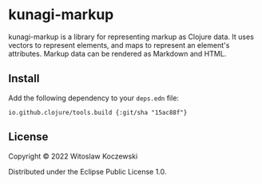 # kunagi-markup

kunagi-markup is a library for representing markup as Clojure data.
It uses vectors to represent elements, and maps to represent an element's attributes.
Markup data can be rendered as Markdown and HTML.

## Install

Add the following dependency to your `deps.edn` file:

    io.github.clojure/tools.build {:git/sha "15ac88f"}

## License

Copyright © 2022 Witoslaw Koczewski

Distributed under the Eclipse Public License 1.0.
